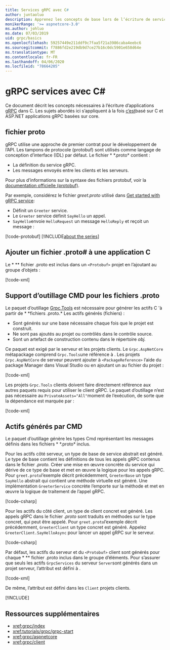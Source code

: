 ```yaml
---
title: Services gRPC avec C#
author: juntaoluo
description: Apprenez les concepts de base lors de l’écriture de services gRPC avec C.
monikerRange: '>= aspnetcore-3.0'
ms.author: johluo
ms.date: 07/03/2019
uid: grpc/basics
ms.openlocfilehash: 59257449e211ddf9c7faa5f21a3986caba4eebc6
ms.sourcegitcommit: f7886fd2e219db9d7ce27b16c0dc5901e658d64e
ms.translationtype: MT
ms.contentlocale: fr-FR
ms.lasthandoff: 04/06/2020
ms.locfileid: "78664205"
---
```

# <a name="grpc-services-with-c"></a>gRPC services avec C\#

Ce document décrit les concepts nécessaires à l’écriture d’applications [gRPC](https://grpc.io/docs/guides/) dans C. Les sujets abordés ici s’appliquent à la fois [c’est](https://grpc.io/blog/grpc-stacks)basé sur C et ASP.NET applications gRPC basées sur core.

## <a name="proto-file"></a>fichier proto

gRPC utilise une approche de premier contrat pour le développement de l’API. Les tampons de protocole (protobuf) sont utilisés comme langage de conception d’interface (IDL) par défaut. Le fichier * \*.proto* contient :

* La définition du service gRPC.
* Les messages envoyés entre les clients et les serveurs.

Pour plus d’informations sur la syntaxe des fichiers protobuf, voir la [documentation officielle (protobuf)](https://developers.google.com/protocol-buffers/docs/proto3).

Par exemple, considérez le fichier *greet.proto* utilisé dans [Get started with gRPC service](xref:tutorials/grpc/grpc-start):

* Définit un `Greeter` service.
* Le `Greeter` service définit `SayHello` un appel.
* `SayHello`envoie `HelloRequest` un message `HelloReply` et reçoit un message :

[!code-protobuf[](~/tutorials/grpc/grpc-start/sample/GrpcGreeter/Protos/greet.proto)]
[!INCLUDE[about the series](~/includes/code-comments-loc.md)]

## <a name="add-a-proto-file-to-a-c-app"></a>Ajouter un fichier .proto\# à une application C

Le * \** fichier .proto est inclus dans un `<Protobuf>` projet en l’ajoutant au groupe d’objets :

[!code-xml[](~/tutorials/grpc/grpc-start/sample/GrpcGreeter/GrpcGreeter.csproj?highlight=2&range=7-9)]

## <a name="c-tooling-support-for-proto-files"></a>Support d’outillage CMD pour les fichiers .proto

Le paquet d’outillage [Grpc.Tools](https://www.nuget.org/packages/Grpc.Tools/) est nécessaire pour générer les actifs C 'à partir de * \*fichiers .proto.* Les actifs générés (fichiers) :

* Sont générés sur une base nécessaire chaque fois que le projet est construit.
* Ne sont pas ajoutés au projet ou contrôlés dans le contrôle source.
* Sont un artefact de construction contenu dans le répertoire *obj.*

Ce paquet est exigé par le serveur et les projets clients. Le `Grpc.AspNetCore` métapackage comprend `Grpc.Tools`une référence à . Les projets `Grpc.AspNetCore` de serveur peuvent ajouter à `<PackageReference>` l’aide du package Manager dans Visual Studio ou en ajoutant un au fichier du projet :

[!code-xml[](~/tutorials/grpc/grpc-start/sample/GrpcGreeter/GrpcGreeter.csproj?highlight=1&range=12)]

Les projets `Grpc.Tools` clients doivent faire directement référence aux autres paquets requis pour utiliser le client gRPC. Le paquet d’outillage n’est pas nécessaire au `PrivateAssets="All"`moment de l’exécution, de sorte que la dépendance est marquée par :

[!code-xml[](~/tutorials/grpc/grpc-start/sample/GrpcGreeterClient/GrpcGreeterClient.csproj?highlight=3&range=9-11)]

## <a name="generated-c-assets"></a>Actifs générés par CMD

Le paquet d’outillage génère les types Cmd représentant les messages définis dans les fichiers * \*.proto* inclus.

Pour les actifs côté serveur, un type de base de service abstrait est généré. Le type de base contient les définitions de tous les appels gRPC contenus dans le fichier *.proto.* Créer une mise en œuvre concrète du service qui dérive de ce type de base et met en œuvre la logique pour les appels gRPC. Pour `greet.proto`l’exemple décrit précédemment, `GreeterBase` un type `SayHello` abstrait qui contient une méthode virtuelle est généré. Une implémentation `GreeterService` concrète l’emporte sur la méthode et met en œuvre la logique de traitement de l’appel gRPC.

[!code-csharp[](~/tutorials/grpc/grpc-start/sample/GrpcGreeter/Services/GreeterService.cs?name=snippet)]

Pour les actifs du côté client, un type de client concret est généré. Les appels gRPC dans le fichier *.proto* sont traduits en méthodes sur le type concret, qui peut être appelé. Pour `greet.proto`l’exemple décrit précédemment, `GreeterClient` un type concret est généré. Appelez `GreeterClient.SayHelloAsync` pour lancer un appel gRPC sur le serveur.

[!code-csharp[](~/tutorials/grpc/grpc-start/sample/GrpcGreeterClient/Program.cs?name=snippet)]

Par défaut, les actifs du serveur et du `<Protobuf>` client sont générés pour chaque * \** fichier .proto inclus dans le groupe d’éléments. Pour s’assurer que seuls les actifs `GrpcServices` du serveur `Server`sont générés dans un projet serveur, l’attribut est défini à .

[!code-xml[](~/tutorials/grpc/grpc-start/sample/GrpcGreeter/GrpcGreeter.csproj?highlight=2&range=7-9)]

De même, l’attribut est défini dans les `Client` projets clients.

[!INCLUDE[](~/includes/gRPCazure.md)]

## <a name="additional-resources"></a>Ressources supplémentaires

* <xref:grpc/index>
* <xref:tutorials/grpc/grpc-start>
* <xref:grpc/aspnetcore>
* <xref:grpc/client>
